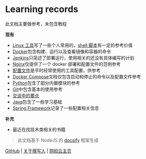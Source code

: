 # Learning records

此文档主要做参考，未包含教程

**现有**

- [Linux 工具](linux-tool/)写了一些个人常用的，[shell 脚本](linux-tool/shell.md)有一定的参考价值
- [Docker](docker/)包含构建、运行以及查看镜像和容器的命令
- [Jenkins](jenkins/)只简述了部署运行，使用相关的还没有具体编写的计划
- [Nginx](nginx/)仅提供了一个 docker 部署和配置文件的范例参考
- [配置文件](config/)是平时经常使用的工具配置，供参考
- [Docker Compose](docker-compose/)文档仅包含启动和停止的命令以及配置文件参考
- [Python](python/)包含了部分内置模块的参考
- [Git](vcs/)中包含基本的使用参考
- [交谈中的要点](talk/)
- [Java](java/)包含了一些学习基础
- [Spring Framework](spring-framework/)记录了一些配置相关信息

**补充**

- 最近在找技术类相关的书籍

>此文档基于 NodeJS 的 [docsify](https://docsify.js.org/#/zh-cn/) 框架生成

[GitHub](https://github.com/StilleMenschen/stillemenschen.github.io) | [关于撰写人](about/ "撰写人自述") |
[网抑云主页](https://music.163.com/#/user/home?id=247886432)
